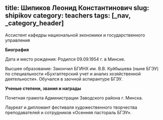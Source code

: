 title: Шипиков Леонид Константинович
slug: shipikov
category: teachers
tags: [_nav, _category_header]
---

Ассистент кафедры национальной экономики и государственного управления

__Биография__

Дата и место рождения:  Родился 09.09.1954 г. в Минске.

Высшее образование: Закончил БГИНХ им. В.В. Куйбышева (ныне БГЭУ) по специальности «Бухгалтерский учет и анализ хозяйственной деятельности». Обучался в заочной аспирантуре БГЭУ.

__Ученые степени, звания и награды__

Почетная грамота Администрации Заводского района г. Минска.

Лауреат и дипломант фестиваля художественного творчества преподавателей и сотрудников «Осенняя пастораль БГЭУ».
